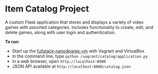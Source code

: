 # Item Catalog Project
A custom Flask application that stores and displays a variety of video games with assorted categories. Includes functionality to create, edit, and delete games, along with user login and authentication.

**To run:**
* Start up the [fullstack-nanodegree-vm](https://docs.google.com/document/d/1jFjlq_f-hJoAZP8dYuo5H3xY62kGyziQmiv9EPIA7tM/pub?embedded=true) with Vagrant and VirtualBox
* In the command line, type `python /vagrant/catalog/application.py`
* In a web browser, open `http://localhost:8000`
* JSON API available at `http://localhost:8000/catalog.json`